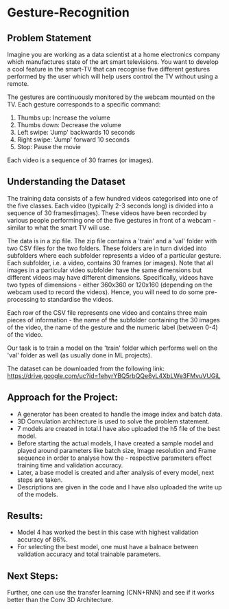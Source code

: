 # Gesture-Recognition


## Problem Statement
Imagine you are working as a data scientist at a home electronics company which manufactures state of the art smart televisions. You want to develop a cool feature in the smart-TV that can recognise five different gestures performed by the user which will help users control the TV without using a remote.

The gestures are continuously monitored by the webcam mounted on the TV. Each gesture corresponds to a specific command:

1. Thumbs up:  Increase the volume
2. Thumbs down: Decrease the volume
3. Left swipe: 'Jump' backwards 10 seconds
4. Right swipe: 'Jump' forward 10 seconds  
5. Stop: Pause the movie

Each video is a sequence of 30 frames (or images).

## Understanding the Dataset
The training data consists of a few hundred videos categorised into one of the five classes. Each video (typically 2-3 seconds long) is divided into a sequence of 30 frames(images). These videos have been recorded by various people performing one of the five gestures in front of a webcam - similar to what the smart TV will use.

The data is in a zip file. The zip file contains a 'train' and a 'val' folder with two CSV files for the two folders. These folders are in turn divided into subfolders where each subfolder represents a video of a particular gesture. Each subfolder, i.e. a video, contains 30 frames (or images). Note that all images in a particular video subfolder have the same dimensions but different videos may have different dimensions. Specifically, videos have two types of dimensions - either 360x360 or 120x160 (depending on the webcam used to record the videos). Hence, you will need to do some pre-processing to standardise the videos. 

Each row of the CSV file represents one video and contains three main pieces of information - the name of the subfolder containing the 30 images of the video, the name of the gesture and the numeric label (between 0-4) of the video.

Our task is to train a model on the 'train' folder which performs well on the 'val' folder as well (as usually done in ML projects).

The dataset can be downloaded from the following link:
https://drive.google.com/uc?id=1ehyrYBQ5rbQQe6yL4XbLWe3FMvuVUGiL

## Approach for the Project:
- A generator has been created to handle the image index and batch data. 
- 3D Convulation architecture is used to solve the problem statement. 
- 7 models are created in total.I have also uploaded the h5 file of the best model. 
- Before starting the actual models, I have created a sample model and played around parameters like batch size, Image resolution and Frame sequence in order to analyse how the - respective parameters effect training time and validation accuracy. 
- Later, a base model is created and after analysis of every model, next steps are taken. 
- Descriptions are given in the code and I have also uploaded the write up of the models. 

## Results:
- Model 4 has worked the best in this case with highest validation accuracy of 86%. 
- For selecting the best model, one must have a balnace between validation accuracy and total trainable parameters. 

## Next Steps:
Further, one can use the transfer learning (CNN+RNN) and see if it works better than the Conv 3D Architecture. 


